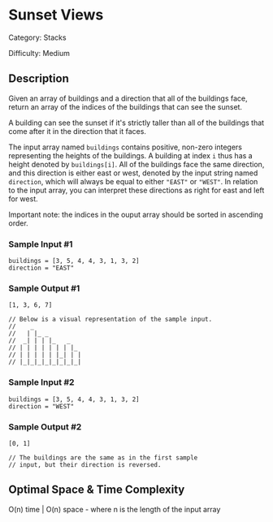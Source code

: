 # Sunset Views

Category: Stacks

Difficulty: Medium

## Description

Given an array of buildings and a direction that all of the buildings face,
return an array of the indices of the buildings that can see the sunset.

A building can see the sunset if it's strictly taller than all of the
buildings that come after it in the direction that it faces.

The input array named `buildings` contains positive, non-zero
integers representing the heights of the buildings. A building at index
`i` thus has a height denoted by `buildings[i]`. All of
the buildings face the same direction, and this direction is either east or
west, denoted by the input string named `direction`, which will
always be equal to either `"EAST"` or `"WEST"`. In
relation to the input array, you can interpret these directions as right for
east and left for west.

Important note: the indices in the ouput array should be sorted in ascending
order.


### Sample Input #1
```
buildings = [3, 5, 4, 4, 3, 1, 3, 2]
direction = "EAST"
```

### Sample Output #1
```
[1, 3, 6, 7]

// Below is a visual representation of the sample input.
//    _
//   | |_ _
//  _| | | |_   _
// | | | | | | | |_
// | | | | | |_| | |
// |_|_|_|_|_|_|_|_|
```

### Sample Input #2
```
buildings = [3, 5, 4, 4, 3, 1, 3, 2]
direction = "WEST"
```

### Sample Output #2
```
[0, 1]

// The buildings are the same as in the first sample
// input, but their direction is reversed.
```

## Optimal Space & Time Complexity

O(n) time | O(n) space - where n is the length of the input array
